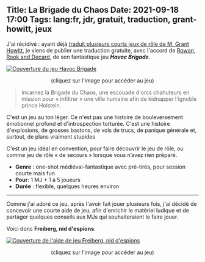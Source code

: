 Title: La Brigade du Chaos
Date: 2021-09-18 17:00
Tags: lang:fr, jdr, gratuit, traduction, grant-howitt, jeux
---
<!-- Com'
* [ ] https://discord.com/invite/uFn5zJZrt2
* [ ] https://www.deviantart.com/jeuxderole
* [ ] https://www.cestpasdujdr.fr/lettrpg/
-->

J'ai récidivé : ayant déjà [traduit plusieurs courts jeux de rôle de M. Grant Howitt](traduction-de-jdr-monopage-de-grant-howitt.html),
je viens de publier une traduction gratuite, avec l'accord de [Rowan, Rook and Decard](https://rowanrookanddecard.com),
de son fantastique jeu _**Havoc Brigade**_.

[![Couverture du jeu Havoc Brigade](images/2021/09/Havoc-Brigade-cover.jpg)](https://lucas-c.itch.io/la-brigade-du-chaos)
<center>(cliquez sur l'image pour accéder au jeu)</center>

> Incarnez la Brigade du Chaos, une escouade d'orcs chahuteurs en mission pour « infiltrer » une ville humaine afin de kidnapper l'ignoble prince Holstein.

C'est un jeu au ton léger. Ce n'est pas une histoire de bouleversement émotionnel profond et d'introspection
torturée. C'est une histoire d'explosions, de grosses bastons, de vols de trucs, de panique générale et,
surtout, de plans vraiment stupides

C'est un jeu idéal en convention, pour faire découvrir le jeu de rôle, ou comme jeu de rôle « de secours »
lorsque vous n’avez rien préparé.

* **Genre** : one-shot médiéval-fantastique avec pré-tirés, pour session courte mais fun
* **Pour**:  1 MJ + 1 à 5 joueurs
* **Durée** : flexible, quelques heures environ

---

Comme j'ai adoré ce jeu, après l'avoir fait jouer plusieurs fois,
j'ai décidé de concevoir une courte aide de jeu,
afin d'enrichir le matériel ludique et de partager quelques conseils aux MJs qui souhaiteraient le faire jouer.

Voici donc **Freiberg, nid d'espions**:

[![Couverture de l'aide de jeu Freiberg, nid d'espions](images/2021/09/medieval_city_concept_by_davidhueso.jpg)](https://lucas-c.itch.io/la-brigade-du-chaos-freiberg-nid-despions)
<center>(cliquez sur l'image pour accéder au jeu)</center>

<style>
article img { max-width: 30rem; }
</style>
